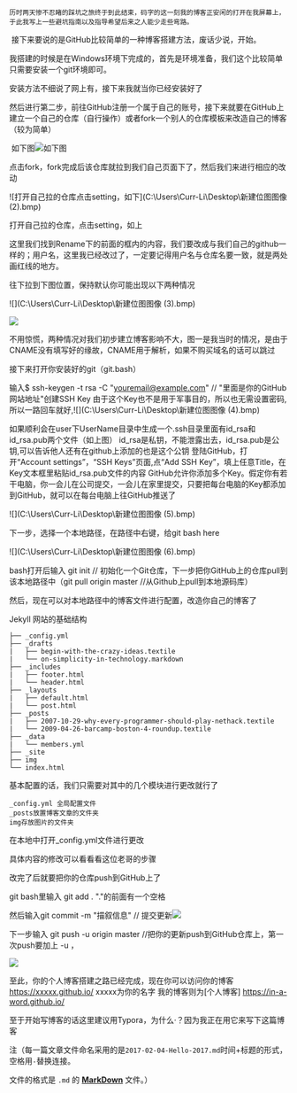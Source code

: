 	历时两天惨不忍睹的踩坑之旅终于到此结束，码字的这一刻我的博客正安闲的打开在我屏幕上，
	于此我写上一些避坑指南以及指导希望后来之人能少走些弯路。

​	接下来要说的是GitHub比较简单的一种博客搭建方法，废话少说，开始。

​	我搭建的时候是在Windows环境下完成的，首先是环境准备，我们这个比较简单只需要安装一个git环境即可。

[git下载页面]: https://git-scm.com/downloads

安装方法不细说了网上有，接下来我就当你已经安装好了

然后进行第二步，前往GitHub注册一个属于自己的账号，接下来就要在GitHub上建立一个自己的仓库（自行操作）或者fork一个别人的仓库模板来改造自己的博客（较为简单）

​	如下图![如下图](C:\Users\Curr-Li\Desktop\新建位图图像.bmp)

点击fork，fork完成后该仓库就拉到我们自己页面下了，然后我们来进行相应的改动

![打开自己拉的仓库点击setting，如下](C:\Users\Curr-Li\Desktop\新建位图图像 (2).bmp)

打开自己拉的仓库，点击setting，如上

这里我们找到Rename下的前面的框内的内容，我们要改成与我们自己的github一样的；用户名，这里我已经改过了，一定要记得用户名与仓库名要一致，就是两处画红线的地方。

往下拉到下图位置，保持默认你可能出现以下两种情况

![](C:\Users\Curr-Li\Desktop\新建位图图像 (3).bmp)

![](C:\Users\Curr-Li\Desktop\20190615175139265.png)

不用惊慌，两种情况对我们初步建立博客影响不大，图一是我当时的情况，是由于CNAME没有填写好的缘故，CNAME用于解析，如果不购买域名的话可以跳过

接下来打开你安装好的git（git.bash）

输入$ ssh-keygen -t rsa -C "youremail@example.com"  // "里面是你的GitHub网站地址"创建SSH Key
由于这个Key也不是用于军事目的，所以也无需设置密码,所以一路回车就好,![](C:\Users\Curr-Li\Desktop\新建位图图像 (4).bmp)

如果顺利会在user下UserName目录中生成一个.ssh目录里面有id_rsa和id_rsa.pub两个文件（如上图）
id_rsa是私钥，不能泄露出去，id_rsa.pub是公钥,可以告诉他人还有在github上添加的也是这个公钥
登陆GitHub，打开“Account settings”，“SSH Keys”页面,点“Add SSH Key”，填上任意Title，在Key文本框里粘贴id_rsa.pub文件的内容
GitHub允许你添加多个Key。假定你有若干电脑，你一会儿在公司提交，一会儿在家里提交，只要把每台电脑的Key都添加到GitHub，就可以在每台电脑上往GitHub推送了

![](C:\Users\Curr-Li\Desktop\新建位图图像 (5).bmp)

下一步，选择一个本地路径，在路径中右键，给git bash here

![](C:\Users\Curr-Li\Desktop\新建位图图像 (6).bmp)



bash打开后输入 git init  // 初始化一个Git仓库，下一步把你GitHub上的仓库pull到该本地路径中（git pull origin master //从Github上pull到本地源码库）

然后，现在可以对本地路径中的博客文件进行配置，改造你自己的博客了

Jekyll 网站的基础结构

```
├── _config.yml
├── _drafts
|   ├── begin-with-the-crazy-ideas.textile
|   └── on-simplicity-in-technology.markdown
├── _includes
|   ├── footer.html
|   └── header.html
├── _layouts
|   ├── default.html
|   └── post.html
├── _posts
|   ├── 2007-10-29-why-every-programmer-should-play-nethack.textile
|   └── 2009-04-26-barcamp-boston-4-roundup.textile
├── _data
|   └── members.yml
├── _site
├── img
└── index.html
```

基本配置的话，我们只需要对其中的几个模块进行更改就行了

```
_config.yml 全局配置文件
_posts放置博客文章的文件夹
img存放图片的文件夹
```

在本地中打开_config.yml文件进行更改

具体内容的修改可以看看看这位老哥的步骤

[博客配置]: https://github.com/qiubaiying/qiubaiying.github.io/wiki/%E5%8D%9A%E5%AE%A2%E6%90%AD%E5%BB%BA%E8%AF%A6%E7%BB%86%E6%95%99%E7%A8%8B

改完了后就要把你的仓库push到GitHub上了

git bash里输入 git add .           "."的前面有一个空格

然后输入git commit -m "描叙信息" // 提交更新![](C:\Users\Curr-Li\Pictures\QQ浏览器截图\QQ浏览器截图20201115101737.png)

下一步输入 git push -u origin master     //把你的更新push到GitHub仓库上，第一次push要加上  -u ，

![](C:\Users\Curr-Li\Pictures\QQ浏览器截图\QQ浏览器截图20201115101535.png)

至此，你的个人博客搭建之路已经完成，现在你可以访问你的博客    https://xxxxx.github.io/         xxxxx为你的名字  我的博客则为[个人博客]   https://in-a-word.github.io/

至于开始写博客的话这里建议用Typora，为什么·？因为我正在用它来写下这篇博客

注（每一篇文章文件命名采用的是`2017-02-04-Hello-2017.md`时间+标题的形式，空格用`-`替换连接。

文件的格式是 `.md` 的 [**MarkDown**](http://sspai.com/25137/) 文件。）